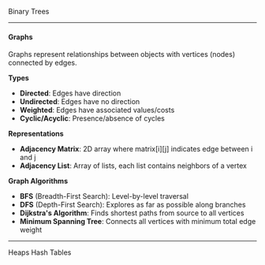 Binary Trees



---
#### Graphs
Graphs represent relationships between objects with vertices (nodes) connected by edges.

**Types**
- **Directed**: Edges have direction
- **Undirected**: Edges have no direction
- **Weighted**: Edges have associated values/costs
- **Cyclic/Acyclic**: Presence/absence of cycles

**Representations**
- **Adjacency Matrix**: 2D array where matrix[i][j] indicates edge between i and j
- **Adjacency List**: Array of lists, each list contains neighbors of a vertex

**Graph Algorithms**
- **BFS** (Breadth-First Search): Level-by-level traversal
- **DFS** (Depth-First Search): Explores as far as possible along branches
- **Dijkstra's Algorithm**: Finds shortest paths from source to all vertices
- **Minimum Spanning Tree**: Connects all vertices with minimum total edge weight


---
Heaps
Hash Tables






